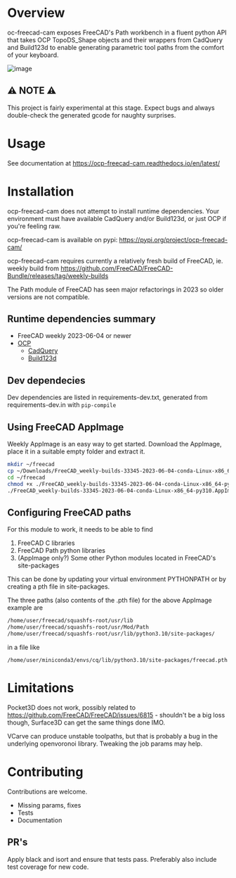 # Overview

oc-freecad-cam exposes FreeCAD's Path workbench in a fluent python API that takes
OCP TopoDS_Shape objects and their wrappers from CadQuery and Build123d to enable generating
parametric tool paths from the comfort of your keyboard.

![image](https://github.com/voneiden/ocp-freecad-cam/assets/437576/48264cf9-6155-4f24-8094-0bb9aab00777)


⚠ NOTE ⚠
--------

This project is fairly experimental at this stage. Expect bugs and always
double-check the generated gcode for naughty surprises.
# Usage

See documentation at 
https://ocp-freecad-cam.readthedocs.io/en/latest/

# Installation
ocp-freecad-cam does not attempt to install runtime dependencies. Your environment must have available
CadQuery and/or Build123d, or just OCP if you're feeling raw.

ocp-freecad-cam is available on pypi: https://pypi.org/project/ocp-freecad-cam/

ocp-freecad-cam requires currently a relatively fresh build of FreeCAD, ie. weekly build from
https://github.com/FreeCAD/FreeCAD-Bundle/releases/tag/weekly-builds

The Path module of FreeCAD has seen major refactorings in 2023 so older versions are not compatible.

## Runtime dependencies summary
* FreeCAD weekly 2023-06-04 or newer
* [OCP](https://github.com/CadQuery/OCP)
  * [CadQuery](https://github.com/CadQuery/cadquery)
  * [Build123d](https://github.com/gumyr/build123d)

## Dev dependecies

Dev dependencies are listed in requirements-dev.txt, generated from requirements-dev.in with `pip-compile`

## Using FreeCAD AppImage

Weekly AppImage is an easy way to get started. Download the AppImage, place it in a suitable empty folder
and extract it.

```bash
mkdir ~/freecad
cp ~/Downloads/FreeCAD_weekly-builds-33345-2023-06-04-conda-Linux-x86_64-py310.AppImage ~/freecad
cd ~/freecad
chmod +x ./FreeCAD_weekly-builds-33345-2023-06-04-conda-Linux-x86_64-py310.AppImage
./FreeCAD_weekly-builds-33345-2023-06-04-conda-Linux-x86_64-py310.AppImage --appimage-extract
```

## Configuring FreeCAD paths
For this module to work, it needs to be able to find 

1) FreeCAD C libraries
2) FreeCAD Path python libraries
3) (AppImage only?) Some other Python modules located in FreeCAD's site-packages

This can be done by updating your virtual environment PYTHONPATH or by creating a pth file in site-packages.

The three paths (also contents of the .pth file) for the above AppImage example are

```bash
/home/user/freecad/squashfs-root/usr/lib
/home/user/freecad/squashfs-root/usr/Mod/Path
/home/user/freecad/squashfs-root/usr/lib/python3.10/site-packages/
```

in a file like 

`/home/user/miniconda3/envs/cq/lib/python3.10/site-packages/freecad.pth`


# Limitations

Pocket3D does not work, possibly related to https://github.com/FreeCAD/FreeCAD/issues/6815 - shouldn't be a big loss
though, Surface3D can get the same things done IMO.

VCarve can produce unstable toolpaths, but that is probably a bug in the underlying openvoronoi library. Tweaking the 
job params may help.

# Contributing

Contributions are welcome.

* Missing params, fixes
* Tests
* Documentation

## PR's

Apply black and isort and ensure that tests pass. Preferably also include test coverage for new code.
